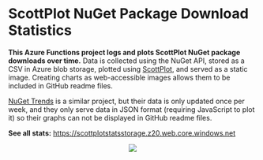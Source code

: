 # ScottPlot NuGet Package Download Statistics

**This Azure Functions project logs and plots ScottPlot NuGet package downloads over time.** Data is collected using the NuGet API, stored as a CSV in Azure blob storage, plotted using [ScottPlot](https://swharden.com/scottplot), and served as a static image. Creating charts as web-accessible images allows them to be included in GitHub readme files.

[NuGet Trends](https://nugettrends.com/packages?ids=ScottPlot&months=36) is a similar project, but their data is only updated once per week, and they only serve data in JSON format (requiring JavaScript to plot it) so their graphs can not be displayed in GitHub readme files.

**See all stats:** https://scottplotstatsstorage.z20.web.core.windows.net

<div align="center">

<a href="https://scottplotstatsstorage.z20.web.core.windows.net/scottplot-download-count.png?nocache"><img src="https://scottplotstatsstorage.z20.web.core.windows.net/scottplot-download-count.png?nocache"></a>

</div>